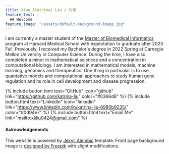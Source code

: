 ```yaml
---
title: Xiao (Katrina) Liu / 刘潇 
feature_text: |
  ## Welcome
feature_image: "/assets/default-background-image.jpg"
---
```


I am currently a master student of the [Master of Biomedical Informatics](https://dbmi.hms.harvard.edu/education/master-biomedical-informatics) program at Harvard Medical School with expectation to graduate after 2023 Fall. Previously, I received my Bachelor's degree in 2022 Spring at Carnegie Mellon University in Computer Science. During the time, I have also completed a minor in mathematical sciences and a concentration in computational biology. I am interested in mathematical models, machine learning, genomics and therapeutics. One thing in particular is to use quantative models and computational approaches to study human gene regulation and its role in cell development and disease progression.

{% include button.html text="GitHub" icon="github" link="https://github.com/katrina-liu" color="#0366d6" %} {% include button.html text="LinkedIn" icon="linkedin" link="https://www.linkedin.com/in/katrina-liu-6980b9235/" color="#0d94e7" %} {% include button.html text="Email Me" link="mailto:xkliu0424@gmail.com" %}

#### Acknowledgements
This website is powered by <a href="https://alembic.darn.es/">Jekyll Alembic</a> template. Front page background image is <a href="http://www.freepik.com">designed by Freepik</a> with slight modifications.
